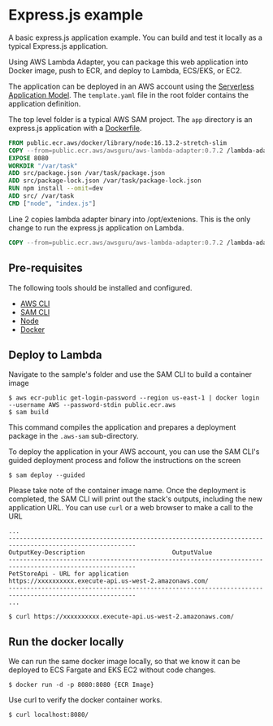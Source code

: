 # Express.js example

A basic express.js application example. You can build and test it locally as a typical Express.js application.

Using AWS Lambda Adapter, you can package this web application into Docker image, push to ECR, and deploy to Lambda, ECS/EKS, or EC2.

The application can be deployed in an AWS account using the [Serverless Application Model](https://github.com/awslabs/serverless-application-model). The `template.yaml` file in the root folder contains the application definition.

The top level folder is a typical AWS SAM project. The `app` directory is an express.js application with a [Dockerfile](app/Dockerfile). 

```dockerfile
FROM public.ecr.aws/docker/library/node:16.13.2-stretch-slim
COPY --from=public.ecr.aws/awsguru/aws-lambda-adapter:0.7.2 /lambda-adapter /opt/extensions/lambda-adapter
EXPOSE 8080
WORKDIR "/var/task"
ADD src/package.json /var/task/package.json
ADD src/package-lock.json /var/task/package-lock.json
RUN npm install --omit=dev
ADD src/ /var/task
CMD ["node", "index.js"]
```

Line 2 copies lambda adapter binary into /opt/extenions. This is the only change to run the express.js application on Lambda.

```dockerfile
COPY --from=public.ecr.aws/awsguru/aws-lambda-adapter:0.7.2 /lambda-adapter /opt/extensions/lambda-adapter
```

## Pre-requisites

The following tools should be installed and configured. 
* [AWS CLI](https://aws.amazon.com/cli/)
* [SAM CLI](https://github.com/awslabs/aws-sam-cli)
* [Node](https://nodejs.org/en/)
* [Docker](https://www.docker.com/products/docker-desktop)


## Deploy to Lambda
Navigate to the sample's folder and use the SAM CLI to build a container image
```shell
$ aws ecr-public get-login-password --region us-east-1 | docker login --username AWS --password-stdin public.ecr.aws
$ sam build
```

This command compiles the application and prepares a deployment package in the `.aws-sam` sub-directory.

To deploy the application in your AWS account, you can use the SAM CLI's guided deployment process and follow the instructions on the screen

```shell
$ sam deploy --guided
```
Please take note of the container image name.
Once the deployment is completed, the SAM CLI will print out the stack's outputs, including the new application URL. You can use `curl` or a web browser to make a call to the URL

```shell
...
---------------------------------------------------------------------------------------------------------
OutputKey-Description                        OutputValue
---------------------------------------------------------------------------------------------------------
PetStoreApi - URL for application            https://xxxxxxxxxx.execute-api.us-west-2.amazonaws.com/
---------------------------------------------------------------------------------------------------------
...

$ curl https://xxxxxxxxxx.execute-api.us-west-2.amazonaws.com/
```

## Run the docker locally

We can run the same docker image locally, so that we know it can be deployed to ECS Fargate and EKS EC2 without code changes.

```shell
$ docker run -d -p 8080:8080 {ECR Image}

```

Use curl to verify the docker container works.

```shell
$ curl localhost:8080/ 
```
